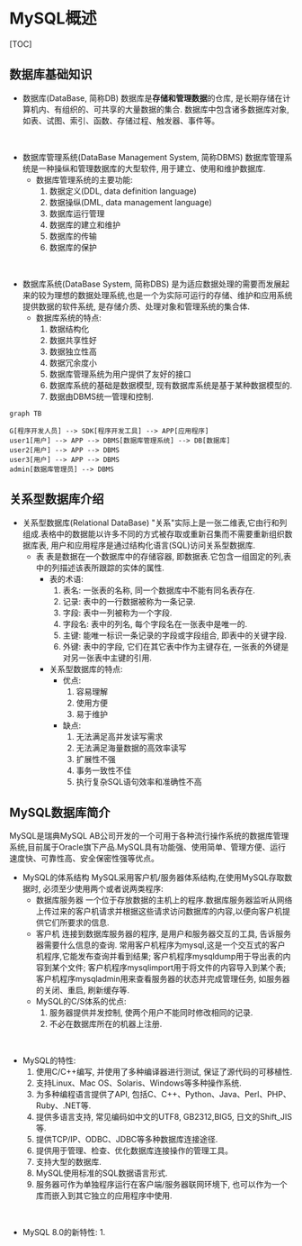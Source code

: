 # MySQL概述

[TOC]

## 数据库基础知识

- 数据库(DataBase, 简称DB)
  数据库是**存储和管理数据**的仓库, 是长期存储在计算机内、有组织的、可共享的大量数据的集合.
  数据库中包含诸多数据库对象, 如表、试图、索引、函数、存储过程、触发器、事件等。

<br/>

- 数据库管理系统(DataBase Management System, 简称DBMS)
  数据库管理系统是一种操纵和管理数据库的大型软件, 用于建立、使用和维护数据库.
  - 数据库管理系统的主要功能:
    1. 数据定义(DDL, data definition language)
    2. 数据操纵(DML, data management language)
    3. 数据库运行管理
    4. 数据库的建立和维护
    5. 数据库的传输
    6. 数据库的保护

<br/>

- 数据库系统(DataBase System, 简称DBS)
  是为适应数据处理的需要而发展起来的较为理想的数据处理系统,也是一个为实际可运行的存储、维护和应用系统提供数据的软件系统, 是存储介质、处理对象和管理系统的集合体.
  - 数据库系统的特点:
    1. 数据结构化
    2. 数据共享性好
    3. 数据独立性高
    4. 数据冗余度小
    5. 数据库管理系统为用户提供了友好的接口
    6. 数据库系统的基础是数据模型, 现有数据库系统是基于某种数据模型的.
    7. 数据由DBMS统一管理和控制.

```mermaid
graph TB

G[程序开发人员] --> SDK[程序开发工具] --> APP[应用程序]
user1[用户] --> APP --> DBMS[数据库管理系统] --> DB[数据库]
user2[用户] --> APP --> DBMS
user3[用户] --> APP --> DBMS
admin[数据库管理员] --> DBMS
```

## 关系型数据库介绍

- 关系型数据库(Relational DataBase)
  "关系"实际上是一张二维表,它由行和列组成.表格中的数据能以许多不同的方式被存取或重新召集而不需要重新组织数据库表, 用户和应用程序是通过结构化语言(SQL)访问关系型数据库.
  - 表
    表是数据在一个数据库中的存储容器, 即数据表.它包含一组固定的列,表中的列描述该表所跟踪的实体的属性.
    - 表的术语:
        1. 表名: 一张表的名称, 同一个数据库中不能有同名表存在.
        2. 记录: 表中的一行数据被称为一条记录.
        3. 字段: 表中一列被称为一个字段.
        4. 字段名: 表中的列名, 每个字段名在一张表中是唯一的.
        5. 主键: 能唯一标识一条记录的字段或字段组合, 即表中的关键字段.
        6. 外键: 表中的字段, 它们在其它表中作为主键存在, 一张表的外键是对另一张表中主键的引用.
    - 关系型数据库的特点:
      - 优点:
        1. 容易理解
        2. 使用方便
        3. 易于维护
      - 缺点:
        1. 无法满足高并发读写需求
        2. 无法满足海量数据的高效率读写
        3. 扩展性不强
        4. 事务一致性不佳
        5. 执行复杂SQL语句效率和准确性不高

## MySQL数据库简介

MySQL是瑞典MySQL AB公司开发的一个可用于各种流行操作系统的数据库管理系统,目前属于Oracle旗下产品.MySQL具有功能强、使用简单、管理方便、运行速度快、可靠性高、安全保密性强等优点。

- MySQL的体系结构
  MySQL采用客户机/服务器体系结构,在使用MySQL存取数据时, 必须至少使用两个或者说两类程序:
  - 数据库服务器
    一个位于存放数据的主机上的程序.数据库服务器监听从网络上传过来的客户机请求并根据这些请求访问数据库的内容,以便向客户机提供它们所要求的信息.
  - 客户机
    连接到数据库服务器的程序, 是用户和服务器交互的工具, 告诉服务器需要什么信息的查询.
    常用客户机程序为mysql,这是一个交互式的客户机程序,它能发布查询并看到结果;
    客户机程序mysqldump用于导出表的内容到某个文件;
    客户机程序mysqlimport用于将文件的内容导入到某个表;
    客户机程序mysqladmin用来查看服务器的状态并完成管理任务, 如服务器的关闭、重启, 刷新缓存等.
  - MySQL的C/S体系的优点:
    1. 服务器提供并发控制, 使两个用户不能同时修改相同的记录.
    2. 不必在数据库所在的机器上注册.

<br/>

- MySQL的特性:
  1. 使用C/C++编写, 并使用了多种编译器进行测试, 保证了源代码的可移植性.
  2. 支持Linux、Mac OS、Solaris、Windows等多种操作系统.
  3. 为多种编程语言提供了API, 包括C、C++、Python、Java、Perl、PHP、Ruby、.NET等.
  4. 提供多语言支持, 常见编码如中文的UTF8, GB2312,BIG5, 日文的Shift_JIS等.
  5. 提供TCP/IP、ODBC、JDBC等多种数据库连接途径.
  6. 提供用于管理、检查、优化数据库连接操作的管理工具。
  7. 支持大型的数据库.
  8. MySQL使用标准的SQL数据语言形式.
  9. 服务器可作为单独程序运行在客户端/服务器联网环境下, 也可以作为一个库而嵌入到其它独立的应用程序中使用.

<br/>

- MySQL 8.0的新特性:
  1. 